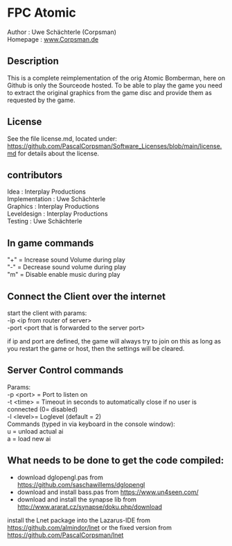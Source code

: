 # FPC Atomic

Author   : Uwe Schächterle (Corpsman)  
Homepage : www.Corpsman.de

## Description
This is a complete reimplementation of the orig Atomic Bomberman, here on Github is only the Sourceode hosted. To be able to play the game you need to extract the original graphics from the game disc and provide them as requested by the game.

## License
See the file license.md, located under:
 https://github.com/PascalCorpsman/Software_Licenses/blob/main/license.md
 for details about the license.     

## contributors
Idea : Interplay Productions  
Implementation : Uwe Schächterle  
Graphics : Interplay Productions  
Leveldesign : Interplay Productions  
Testing : Uwe Schächterle


## In game commands
"+" = Increase sound Volume during play  
"-" = Decrease sound volume during play  
"m" = Disable enable music during play


## Connect the Client over the internet
start the client with params:  
 -ip \<ip from router of server\>  
 -port \<port that is forwarded to the server port\>

if ip and port are defined, the game will always try to join on this as long as you restart the game or host, then the settings will be cleared.


## Server Control commands
Params:  
-p \<port\> = Port to listen on  
-t \<time\> = Timeout in seconds to automatically close if no user is connected (0= disabled)  
-l \<level\>= Loglevel (default = 2)  
Commands (typed in via keyboard in the console window):  
u = unload actual ai  
a = load new ai

## What needs to be done to get the code compiled:
- download dglopengl.pas from https://github.com/saschawillems/dglopengl
- download and install bass.pas from https://www.un4seen.com/
- download and install the synapse lib from http://www.ararat.cz/synapse/doku.php/download

install the Lnet package into the Lazarus-IDE from https://github.com/almindor/lnet or the fixed version from https://github.com/PascalCorpsman/lnet
